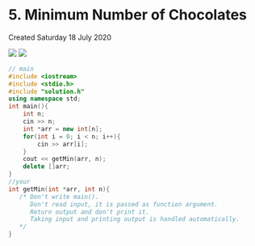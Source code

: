 # 5. Minimum Number of Chocolates
Created Saturday 18 July 2020

![](/assets/5._Minimum_Number_of_Chocolates_-_80-image-1.png)
![](/assets/5._Minimum_Number_of_Chocolates_-_80-image-2.png)

```c++
// main
#include <iostream>
#include <stdio.h>
#include "solution.h"
using namespace std;
int main(){
    int n;
    cin >> n;
    int *arr = new int[n];
    for(int i = 0; i < n; i++){
        cin >> arr[i];
    }
    cout << getMin(arr, n);
    delete []arr;
}
//your
int getMin(int *arr, int n){
   /* Don't write main().
      Don't read input, it is passed as function argument.
      Return output and don't print it.
      Taking input and printing output is handled automatically.
   */
}
```
